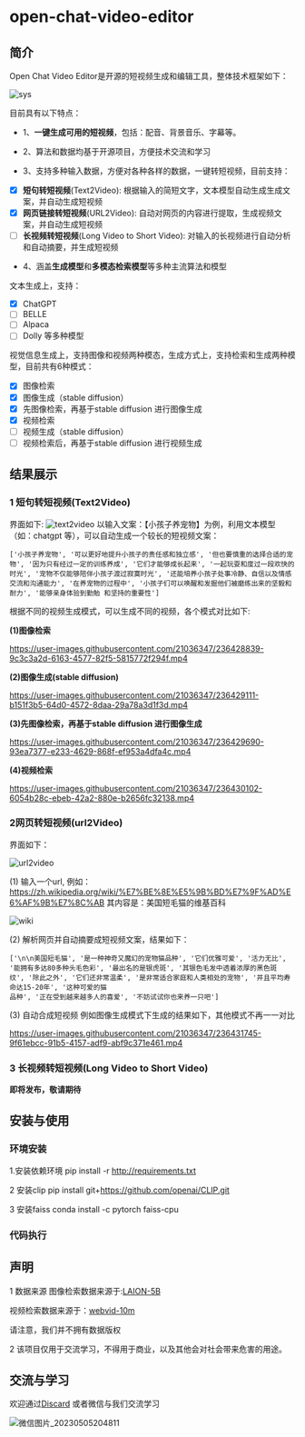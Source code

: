 # open-chat-video-editor
## 简介
Open Chat Video Editor是开源的短视频生成和编辑工具，整体技术框架如下：

![sys](https://user-images.githubusercontent.com/21036347/236424150-ff67dd18-5c6e-41ff-a865-340e63e8ff98.png)

目前具有以下特点：
- 1、**一键生成可用的短视频**，包括：配音、背景音乐、字幕等。

- 2、算法和数据均基于开源项目，方便技术交流和学习
- 3、支持多种输入数据，方便对各种各样的数据，一键转短视频，目前支持：
- [x] **短句转短视频**(Text2Video): 根据输入的简短文字，文本模型自动生成生成文案，并自动生成短视频
- [x] **网页链接转短视频**(URL2Video): 自动对网页的内容进行提取，生成视频文案，并自动生成短视频
- [ ] **长视频转短视频**(Long Video to Short Video): 对输入的长视频进行自动分析和自动摘要，并生成短视频
- 4、涵盖**生成模型**和**多模态检索模型**等多种主流算法和模型

文本生成上，支持：
- [x] ChatGPT 
- [ ] BELLE
- [ ] Alpaca
- [ ] Dolly 
等多种模型

视觉信息生成上，支持图像和视频两种模态，生成方式上，支持检索和生成两种模型，目前共有6种模式：
- [x] 图像检索
- [x] 图像生成（stable diffusion）
- [x] 先图像检索，再基于stable diffusion 进行图像生成
- [x] 视频检索
- [ ] 视频生成（stable diffusion）
- [ ] 视频检索后，再基于stable diffusion 进行视频生成

## 结果展示 
### 1 短句转短视频(Text2Video)
界面如下:
![text2video](https://user-images.githubusercontent.com/21036347/236427963-7e9a166b-c085-4af8-b691-5a67f3e865e5.png)
以输入文案：【小孩子养宠物】为例，利用文本模型（如：chatgpt 等），可以自动生成一个较长的短视频文案：
```
['小孩子养宠物', '可以更好地提升小孩子的责任感和独立感', '但也要慎重的选择合适的宠物', '因为只有经过一定的训练养成', '它们才能够成长起来', '一起玩耍和度过一段欢快的时光', '宠物不仅能够陪伴小孩子渡过寂寞时光', '还能培养小孩子处事冷静、自信以及情感交流和沟通能力', '在养宠物的过程中', '小孩子们可以唤醒和发掘他们被磨练出来的坚毅和耐力', '能够亲身体验到勤勉 和坚持的重要性'] 
```

根据不同的视频生成模式，可以生成不同的视频，各个模式对比如下: 

 **(1)图像检索** 

https://user-images.githubusercontent.com/21036347/236428839-9c3c3a2d-6163-4577-82f5-5815772f294f.mp4

**(2)图像生成(stable diffusion)** 

https://user-images.githubusercontent.com/21036347/236429111-b151f3b5-64d0-4572-8daa-29a78a3d1f3d.mp4

**(3)先图像检索，再基于stable diffusion 进行图像生成** 

https://user-images.githubusercontent.com/21036347/236429690-93ea7377-e233-4629-868f-ef953a4dfa4c.mp4

**(4)视频检索** 

https://user-images.githubusercontent.com/21036347/236430102-6054b28c-ebeb-42a2-880e-b2656fc32138.mp4

### 2网页转短视频(url2Video)
界面如下：

![url2video](https://user-images.githubusercontent.com/21036347/236430693-fe9b3d15-8da8-4a50-b7a9-b4dc93614076.png)

(1) 输入一个url, 例如：https://zh.wikipedia.org/wiki/%E7%BE%8E%E5%9B%BD%E7%9F%AD%E6%AF%9B%E7%8C%AB
其内容是：美国短毛猫的维基百科

![wiki](https://user-images.githubusercontent.com/21036347/236431138-5fbb6cf2-07c8-41a3-989d-64731a6891d4.png)

(2) 解析网页并自动摘要成短视频文案，结果如下：
```
['\n\n美国短毛猫', '是一种神奇又魔幻的宠物猫品种', '它们优雅可爱', '活力无比', '能拥有多达80多种头毛色彩', '最出名的是银虎斑', '其银色毛发中透着浓厚的黑色斑 
纹', '除此之外', '它们还非常温柔', '是非常适合家庭和人类相处的宠物', '并且平均寿命达15-20年', '这种可爱的猫 
品种', '正在受到越来越多人的喜爱', '不妨试试你也来养一只吧']

```
(3) 自动合成短视频
例如图像生成模式下生成的结果如下，其他模式不再一一对比

https://user-images.githubusercontent.com/21036347/236431745-9f61ebcc-91b5-4157-adf9-abf9c371e461.mp4 

### 3 长视频转短视频(Long Video to Short Video)
  **即将发布，敬请期待**


## 安装与使用 
### 环境安装
1.安装依赖环境
pip install -r http://requirements.txt

2  安装clip 
 pip install git+https://github.com/openai/CLIP.git
 
3 安装faiss 
 conda install -c pytorch faiss-cpu

### 代码执行


## 声明 
1 数据来源 
图像检索数据来源于:[LAION-5B](https://laion.ai/blog/laion-5b/)

视频检索数据来源于：[webvid-10m](https://m-bain.github.io/webvid-dataset/)

请注意，我们并不拥有数据版权

2 该项目仅用于交流学习，不得用于商业，以及其他会对社会带来危害的用途。

## 交流与学习 
欢迎通过[Discard](https://discord.gg/yWt59JUd) 或者微信与我们交流学习

![微信图片_20230505204811](https://user-images.githubusercontent.com/21036347/236461673-53188ad6-ad27-470f-9910-6e648f92c240.jpg)





